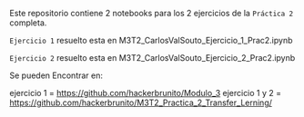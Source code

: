 Este repositorio contiene 2 notebooks para los 2 ejercicios de la `Práctica 2` completa.

`Ejercicio 1` resuelto esta en M3T2_CarlosValSouto_Ejercicio_1_Prac2.ipynb

`Ejercicio 2` resuelto esta en M3T2_CarlosValSouto_Ejercicio_2_Prac2.ipynb

Se pueden Encontrar en:

ejercicio 1       =  https://github.com/hackerbrunito/Modulo_3
ejercicio 1 y 2   =  https://github.com/hackerbrunito/M3T2_Practica_2_Transfer_Lerning/
